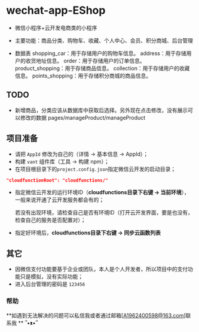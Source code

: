# wechat-app-EShop

* 微信小程序+云开发电商类的小程序 

* 主要功能：商品分类、购物车、收藏、个人中心、会员、积分商城、后台管理


* 数据表
shopping_car：用于存储用户的购物车信息。
address：用于存储用户的收货地址信息。
order：用于存储用户的订单信息。
product_shopping：用于存储商品信息。
collection：用于存储用户的收藏信息。
points_shopping：用于存储积分商城的商品信息。

## TODO
- 新增商品，分类应该从数据库中获取后选择。另外现在点击修改，没有展示可以修改的数据
pages/manageProduct/manageProduct



## 项目准备

* 请把 `AppId` 修改为自己的（详情 -> 基本信息 -> AppId）；
* 构建 `vant` 组件库（工具 -> 构建 npm）；
* 在项目根目录下的`project.config.json`指定微信云开发的启动目录；

 ```json
"cloudfunctionRoot": "cloudfunctions/"
 ```

* 指定微信云开发的运行环境ID（**cloudfunctions目录下右键 -> 当前环境**），一般来说开通了云开发服务都会有的；

  若没有出现环境，请检查自己是否有环境ID（打开云开发界面，要是也没有，检查自己的服务是否配置对）；

* 指定好环境后，**cloudfunctions目录下右键 -> 同步云函数列表**



## 其它

* 因微信支付功能要基于企业或团队，本人是个人开发者，所以项目中的支付功能只是模拟，没有实际功能；
* 进入后台管理的密码是 `123456`



### 帮助

**如遇到无法解决的问题可以私信我或者通过邮箱[[A1962400598@163.com](mailto:A1962400598@163.com)]联系我 ** ՞•ᴥ•՞

